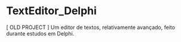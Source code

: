# TextEditor_Delphi
[ OLD PROJECT ] Um editor de textos, relativamente avançado, feito durante estudos em Delphi.
